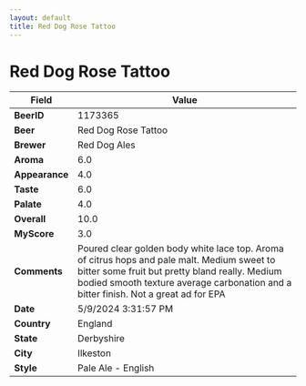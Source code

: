 ```yaml
---
layout: default
title: Red Dog Rose Tattoo
---
```


# Red Dog Rose Tattoo

| Field         | Value     |
|---------------|-----------|
| **BeerID** | 1173365 |
| **Beer** | Red Dog Rose Tattoo |
| **Brewer** | Red Dog Ales |
| **Aroma** | 6.0 |
| **Appearance** | 4.0 |
| **Taste** | 6.0 |
| **Palate** | 4.0 |
| **Overall** | 10.0 |
| **MyScore** | 3.0 |
| **Comments** | Poured clear golden body white lace top. Aroma of citrus hops and pale malt. Medium sweet to bitter some fruit but pretty bland really. Medium bodied smooth texture average carbonation and a bitter finish. Not a great ad for EPA |
| **Date** | 5/9/2024 3:31:57 PM |
| **Country** | England |
| **State** | Derbyshire |
| **City** | Ilkeston |
| **Style** | Pale Ale - English |
